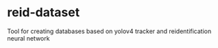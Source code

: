 # reid-dataset
 Tool for creating databases based on yolov4 tracker and reidentification neural network
